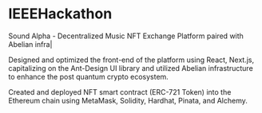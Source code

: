 ﻿# IEEEHackathon
  
  
 Sound Alpha - Decentralized Music NFT Exchange Platform paired with Abelian infra|
 
 Designed and optimized the front-end of the platform using React, Next.js, capitalizing on the Ant-Design UI library and utilized Abelian infrastructure to enhance the post quantum
crypto ecosystem.

Created and deployed NFT smart contract (ERC-721 Token) into the Ethereum chain using MetaMask, Solidity, Hardhat, Pinata, and Alchemy.

